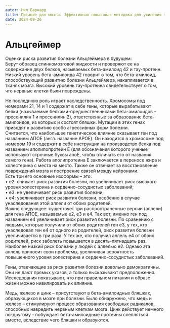 ```yaml
---
autor: Нил Барнард
title: Питание для мозга. Эффективная пошаговая методика для усиления эффективности работы мозга и укрепления памяти
date: 2024-09-26
---
```

# Альцгеймер
Оценки риска развития болезни Альцгеймера в будущем:  
Берут образец спинномозговой жидкости и проверяют ее на содержание двух белков, называемых бета-амилоид 42 и тау-протеин. Низкий уровень бета-амилоида 42 говорит о том, что бета-амилоид, способствующий развитию болезни Альцгеймера, накапливается в тканях мозга. Высокий уровень тау-протеина свидетельствует о том, что нервные клетки были повреждены.

Не последнюю роль играет наследственность. Хромосомы под номерами 21, 14 и 1 содержат в себе гены, которые вырабатывают белки (называемые белками-предшественниками бета-амилоидов – пресенилин 1 и пресенилин 2), ответственные за образование бета-амилоидов, из которых и состоят бляшки. Мутации в этих генах приводят к развитию особо агрессивных форм болезни.  
Считается, что наибольшее генетическое влияние оказывает ген под названием АПОЕ (англ. название APOE). Он находится в хромосоме под номером 19 и содержит в себе инструкции на производство белка под названием аполипопротеин E (для обозначения которого ученые используют строчные буквы апоЕ, чтобы отличать его от названия самого гена). Работа аполипротеина Е заключается в переносе жира и холестерина с места на место. Также он отвечает за восстановление повреждений мозга и построение связей между нейронами.  
Есть три его основные изоформы – это:  
• е2: снижает риск развития болезни, но увеличивает риск высокого уровня холестерина и сердечно-сосудистых заболеваний;  
• е3: не увеличивает риск развития болезни;  
• е4: увеличивает риск развития болезни, особенно в случае унаследования этой аллели от обоих родителей.  
Важно следующее: существует три распространенные версии (аллели) для гена АПОЕ, называемые е2, е3 и е4. Так вот, именно ген под названием е4 увеличивает риск развития болезни. По сравнению с людьми, которые получили от обоих родителей ген е3, у тех, кто унаследовал ген е4 от одного из родителей, риск развития болезни увеличивается в три раза. У тех же, кто получил аллель е4 от обоих родителей, риск заболеть повышается в десять-пятнадцать раз.
Наиболее низкий риск болезни у людей с аллелью е2. Однако эта аллель приносит свои проблемы, увеличивая вероятность повышенного уровня холестерина и сердечно-сосудистых заболеваний.

Гены, отвечающие за риск развития болезни довольно демократичны. Они не дают прямых указов, а только высказывают предположения. Исследования показывают, что при правильном питании и образе жизни можно нивилировать их влияние.

Медь, железо и цинк – присутствуют в бета-амилоидных бляшках, образующихся в мозге при болезни. Было обнаружено, что медь и железо – стимулируют процесс образования свободных радикалов, способных навредить нервным клеткам мозга. Цинк действует немного по-другому - побуждает бета-амилоидные протеины слепляться вместе, вследствие чего бляшки и образуются.